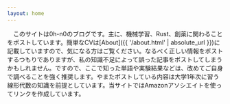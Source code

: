 ```yaml
---
layout: home
---
```


　このサイトは0h-n0のブログです。主に、機械学習、Rust、創薬に関わることをポストしています。簡単なCVは[About]({{ '/about.html' | absolute_url }})に記載していますので、気になる方はご覧ください。なるべく正しい情報をポストするつもりでありますが、私の知識不足によって誤った記事をポストしてしまうかもしれません。ですので、ここで知った単語や実験結果などは、改めてご自身で調べることを強く推奨します。やまたポストしている内容は大学1年次に習う線形代数の知識を前提としています。当サイトではAmazonアソシエイトを使ってリンクを作成しています。
